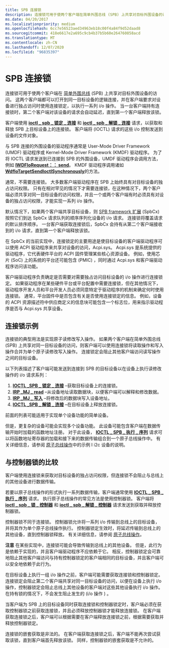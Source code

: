 ```yaml
---
title: SPB 连接锁
description: 连接锁可用于使两个客户端在简单外围总线 (SPB) 上共享对目标外围设备的访问。
ms.date: 04/20/2017
ms.localizationpriority: medium
ms.openlocfilehash: 6cc7e56523aed34963eb18c00f4a84f9d52daad8
ms.sourcegitcommit: 418e6617e2a695c9cb4b37b5b60e264760858acd
ms.translationtype: MT
ms.contentlocale: zh-CN
ms.lasthandoff: 12/07/2020
ms.locfileid: "96835397"
---
```

# <a name="spb-connection-locks"></a>SPB 连接锁


连接锁可用于使两个客户端在 [简单外围总线](/previous-versions/hh450903(v=vs.85)) (SPB) 上共享对目标外围设备的访问。 这两个客户端都可以打开到同一目标设备的逻辑连接，并在客户端要求对设备进行独占访问时使用连接锁定，以执行一系列 i/o 操作。 当一台客户端持有连接锁时，第二个客户端对该设备的请求会自动延迟，直到第一个客户端释放该锁。

客户端使用 [**ioctl \_ spb \_ 锁定 \_ 连接**](https://msdn.microsoft.com/library/windows/hardware/jj819324) 和 [**ioctl \_ spb \_ 解锁 \_ 连接**](https://msdn.microsoft.com/library/windows/hardware/jj819325) 请求，以获取和释放 SPB 上目标设备上的连接锁。 客户端将 (IOCTL) 请求的这些 i/o 控制发送到设备的文件对象。

与 SPB 连接的外围设备的驱动程序通常是 User-Mode Driver Framework (UMDF) 驱动程序或 Kernel-Mode Driver Framework (KMDF) 驱动程序。 为了将 IOCTL 请求发送到已连接到 SPB 的外围设备，UMDF 驱动程序会调用方法，例如 [**IWDFIoRequest：： send**](/windows-hardware/drivers/ddi/wudfddi/nf-wudfddi-iwdfiorequest-send)。 KMDF 驱动程序调用诸如 [**WdfIoTargetSendIoctlSynchronously**](/windows-hardware/drivers/ddi/wdfiotarget/nf-wdfiotarget-wdfiotargetsendioctlsynchronously)的方法。

通常，不需要连接锁。 大多数客户端驱动程序在 SPB 上始终具有对目标设备的独占访问权限。 只有在相对罕见的情况下才需要连接锁，在这种情况下，两个客户端必须共享对同一目标设备的访问权限，并且一个或两个客户端有时必须具有对设备的独占访问权限，才能实现一系列 i/o 操作。

默认情况下，如果两个客户端共享目标设备，则 [SPB framework 扩展](./spb-framework-extension.md) (SpbCx) 按照它们到达 SpbCx 请求队列的顺序序列化设备的 i/o 请求。 连接锁将覆盖请求的默认排序顺序。 一台客户端获取连接锁后，SpbCx 会持有从第二个客户端接收到的 i/o 请求，直到第一个客户端释放该锁。

在 SpbCx 的当前实现中，连接锁定的主要用途是使目标设备的客户端驱动程序可以使用 ACPI 驱动程序来共享对设备的访问，Acpi.sys。 Acpi.sys 是系统提供的驱动程序，它代表硬件平台的 ACPI 固件管理某些核心资源设备。 例如，使用芯片 (SoC) 上的系统的平台还可能包含 (PMIC) ，同时通过 Acpi.sys 和客户端驱动程序访问该功能。

客户端驱动程序负责确定是否需要对需要独占访问目标设备的 i/o 操作进行连接锁定。 如果驱动程序在某些硬件平台或平台配置中需要连接锁，但在其他情况下，驱动程序开发人员和平台开发人员必须同意特定于驱动程序的机制来确定何时使用连接锁。 通常，平台固件中是否包含有关是否使用连接锁定的信息。 例如，设备的 ACPI 资源描述符中供应商定义的信息块可能包含一个标志位，用来指示驱动程序是否与 Acpi.sys 共享设备。

## <a name="connection-lock-example"></a>连接锁示例


连接锁的典型用法是实现原子读修改写入操作。 如果两个客户端在简单外围总线 (SPB) 上共享对同一目标设备的访问，则客户端可以使用连接锁将读取操作和写入操作合并为单个原子读修改写入操作。 连接锁定会阻止其他客户端访问读写操作之间的目标设备。

以下列表描述了客户端可能发送到连接到 SPB 的目标设备以在设备上执行读修改操作的 i/o 请求系列：

1.  [**IOCTL \_SPB \_ 锁定 \_ 连接**](https://msdn.microsoft.com/library/windows/hardware/jj819324) –获取目标设备上的连接锁。
2.  [**IRP \_MJ \_ read**](../kernel/irp-mj-read.md) –从设备地址读取数据块，以便客户端可以解释和修改数据。
3.  [**IRP \_MJ \_ 写入**](../kernel/irp-mj-write.md) –将修改后的数据块写入设备地址。
4.  [**IOCTL \_SPB \_ 解锁 \_ 连接**](https://msdn.microsoft.com/library/windows/hardware/jj819325) –在目标设备上释放连接锁。

前面的列表可能适用于实现单个设备功能的简单设备。

但是，更复杂的设备可能会实现多个设备功能。 此设备可能包含客户端在数据传输开始时加载的函数地址注册。 对于此设备， [**IOCTL \_ SPB \_ 执行 \_ 序列**](https://msdn.microsoft.com/library/windows/hardware/hh450857) 请求可以将函数地址寄存器的加载和接下来的数据传输组合到一个原子总线操作中。 有关详细信息，请参阅 [原子总线操作](./atomic-bus-operations.md)中的示例 I i2c 设备的说明。

## <a name="comparison-with-controller-locks"></a>与控制器锁的比较


客户端使用连接锁来获取对目标设备的独占访问权限，但连接锁不会阻止与总线上的其他设备进行数据传输。

若要以原子总线操作的形式执行一系列数据传输，客户端通常使用 [**IOCTL \_ SPB \_ 执行 \_ 序列**](https://msdn.microsoft.com/library/windows/hardware/hh450857) 请求。 执行原子总线操作的常见方法是使用控制器锁。 客户端将 [**ioctl \_ spb \_ 锁 \_ 控制器**](https://msdn.microsoft.com/library/windows/hardware/hh450858) 和 [**ioctl \_ spb \_ 解锁 \_ 控制器**](https://msdn.microsoft.com/library/windows/hardware/hh450859) 请求发送到获取并释放控制器锁。

控制器锁不同于连接锁。 控制器锁允许将一系列 i/o 传输到总线上的目标设备，并将其作为单个原子总线操作执行。 控制器锁定生效时，将延迟传输到总线上的其他设备，直到控制器锁释放。 有关详细信息，请参阅 [原子总线操作](./atomic-bus-operations.md)。

**注意**  在某些实现中，连接锁可能会导致传输到总线上的其他设备。 但是，此行为是依赖于实现的，并且客户端驱动程序不应依赖于它。 相反，控制器锁定会可靠地阻止其他客户端访问与持有控制器锁定的客户端相同的目标设备，并且客户端可以安全地依赖于此行为。

 

在目标设备上执行一组 i/o 操作之前，客户端可能需要获取连接锁和控制器锁定。 连接锁定会阻止第二个客户端共享对同一目标设备的访问，以便在设备上执行 i/o 操作，控制器锁定会阻止总线上其他设备的客户端对这些其他设备执行 i/o 操作。 在持有锁的情况下，不会发生阻止发生的 (i/o 操作 ) 。

当客户端为 SPB 上的目标设备同时获取连接锁和控制器锁定时，客户端必须在获取控制器锁之前获取连接锁，并且必须释放控制器锁才能释放连接锁。 在客户端获取连接锁之后，客户端可以根据需要在客户端释放连接锁之前，根据需要获取并释放控制器锁定。

连接锁的嵌套获取是非法的。 在客户端获取连接锁之后，客户端不能再次尝试获取该锁，直到客户端首先释放该锁。 同样，控制器锁的嵌套获取是不允许的。

 

